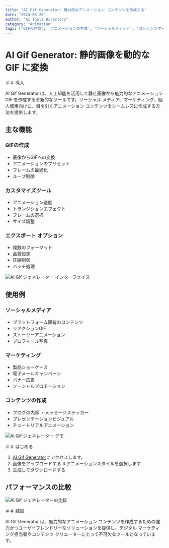 ```yaml
---
title: "AI Gif Generator: 魅力的なアニメーション コンテンツを作成する"
date: "2024-03-20"
author: "AI Tools Directory"
category: "Animation"
tags: ['GIFの作成', 'アニメーションの生成', 'ソーシャルメディア', 'コンテンツマーケティング']
---
```

# AI Gif Generator: 静的画像を動的な GIF に変換

＃＃ 導入

AI Gif Generator は、人工知能を活用して静止画像から魅力的なアニメーション GIF を作成する革新的なツールです。ソーシャル メディア、マーケティング、個人使用向けに、目を引くアニメーション コンテンツをシームレスに作成する方法を提供します。

## 主な機能

### GIFの作成
- 画像からGIFへの変換
- アニメーションのプリセット
- フレームの最適化
- ループ制御

### カスタマイズツール
- アニメーション速度
- トランジションエフェクト
- フレームの選択
- サイズ調整

### エクスポート オプション
- 複数のフォーマット
- 品質設定
- 圧縮制御
- バッチ処理

![AI Gif ジェネレーター インターフェイス](/imgs/ai-gif-generator/interface.jpg)

## 使用例

### ソーシャルメディア
- プラットフォーム固有のコンテンツ
- リアクションGIF
- ストーリーアニメーション
- プロフィール写真

### マーケティング
- 製品ショーケース
- 電子メールキャンペーン
- バナー広告
- ソーシャルプロモーション

### コンテンツの作成
- ブログの内容
・メッセージステッカー
- プレゼンテーションビジュアル
- チュートリアルアニメーション

![AI Gif ジェネレーター デモ](/imgs/ai-gif-generator/demo.jpg)

＃＃ はじめる

1. [AI Gif Generator](https://ai-gif-generator.com)にアクセスします。
2. 画像をアップロードする
3.アニメーションスタイルを選択します
4. 生成してダウンロードする

## パフォーマンスの比較

![AI Gif ジェネレーターの比較](/imgs/ai-gif-generator/comparison.jpg)

＃＃ 結論

AI Gif Generator は、魅力的なアニメーション コンテンツを作成するための強力かつユーザーフレンドリーなソリューションを提供し、デジタル マーケティング担当者やコンテンツ クリエーターにとって不可欠なツールとなっています。